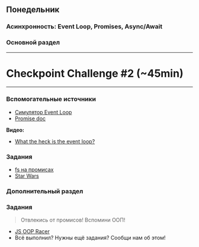 ## Понедельник


### Асинхронность: Event Loop, Promises, Async/Await
### Основной раздел

---
# Checkpoint Challenge #2 (~45min)
---


### Вспомогательные источники
- [Симулятор Event Loop](http://latentflip.com/loupe)
- [Promise doc](https://learn.javascript.ru/promise)

**Видео:**
- [What the heck is the event loop?](https://www.youtube.com/watch?v=8aGhZQkoFbQ)


### Задания

- [fs на промисах](../../../../core-async-promisify-fs)
- [Star Wars](../../../../core-promises-star-wars)


### Дополнительный раздел

### Задания

> Отвлекись от промисов! Вспомини ООП!

- [JS OOP Racer](../../../../core-oop-promise-racer)
- Всё выполнил? Нужны ещё задания? Сообщи нам об этом!
